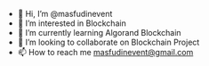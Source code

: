 - 👋 Hi, I’m @masfudinevent
- 👀 I’m interested in Blockchain
- 🌱 I’m currently learning Algorand Blockchain
- 💞️ I’m looking to collaborate on Blockchain Project
- 📫 How to reach me masfudinevent@gmail.com

<!---
masfudinevent/masfudinevent is a ✨ special ✨ repository because its `README.md` (this file) appears on your GitHub profile.
You can click the Preview link to take a look at your changes.
--->

